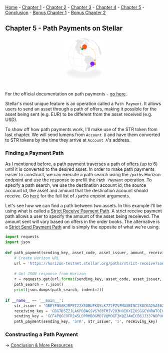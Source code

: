 [Home](README.md) - [Chapter 1](1-accounts.md) - [Chapter 2](2-payments.md) - [Chapter 3](3-assets.md) - [Chapter 4](4-decentralized-exchange.md) - [Chapter 5](5-path-payments.md) - [Conclusion](6-conclusion.md) - [Bonus Chapter 1](bonus-xdr.md) - [Bonus Chapter 2](bonus-streaming.md)

## Chapter 5 - Path Payments on Stellar

<div align="center"><img width="25%" src="imgs/path-payment.png"></div>
<br>

For the official documentation on path payments - [go here](https://www.stellar.org/developers/guides/concepts/list-of-operations.html#path-payment).

Stellar's most unique feature is an operation called a ```Path Payment```. It allows users to send an asset through a path of offers, making it possible for the asset being sent (e.g. EUR) to be different from the asset received (e.g. USD).

To show off how path payments work, I'll make use of the STR token from last chapter. We will send lumens from ```Account B``` and have them converted to STR tokens by the time they arrive at ```Account A```'s address. 

### Finding a Payment Path

As I mentioned before, a path payment traverses a path of offers (up to 6) until it is converted to the desired asset. In order to make path payments easier to construct, we can execute a path search using the ```/paths``` Horizon endpoint and use the response to prefill the ```Path Payment``` operation. To specify a path search, we use the destination account id, the source account id, the asset and amount that the destination account should receive. Go [here](https://www.stellar.org/developers/horizon/reference/endpoints/path-finding.html#arguments) for the full list of ```/paths``` enpoint arguments.

Let's see how we can find a path between two assets. In this example I'll be using what is called a [Strict Receive Payment Path](https://www.stellar.org/developers/horizon/reference/endpoints/path-finding-strict-receive.html). A strict receive payment path allows a user to specify the amount of the asset being receieved. The amount sent will vary based on offers in the order books. The alternative is a [Strict Send Payment Path](https://www.stellar.org/developers/horizon/reference/endpoints/path-finding-strict-send.html) and is simply the opposite of what we're using. 

```python 
import requests
import json

def path_payment(sending_key, asset_code, asset_issuer, amount, receiving_key):
    # Create Horizon URL
    url = 'https://horizon-testnet.stellar.org/paths/strict-receive?source_account={}&destination_asset_type=credit_alphanum4&destination_asset_code={}&destination_asset_issuer={}&destination_amount={}&destination_account={}'

    # Get JSON response from Horizon
    r = requests.get(url.format(sending_key, asset_code, asset_issuer, amount, receiving_key))
    path_search = r.json()
    print(json.dumps(path_search, indent=2))

if __name__ == '__main__':
    str_issuer = 'GBEYFNS6KJRFEI22X5OBUFKQ5LK7Z2FZVFMAXBINC2SOCKA25AS62PUN'
    receiving_key = 'GBG7D5ZZJLAKPDBAGSVS3O3TMIV2O3HOIOXE2OSGGCYNRATOICDRTIAR'
    sending_key = 'GCF4PQGCOFR245LDPRMBDGMD7VQMOGF2KQZJAWICB6JJ337NDPUQR66E'
    path_payment(sending_key, 'STR', str_issuer, '5', receiving_key)
```

### Constructing a Path Payment



→ [Conclusion & More Resources](6-conclusion.md)
